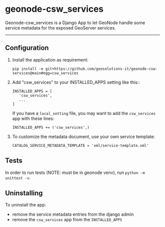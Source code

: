 # geonode-csw_services

Geonode-csw_services is a Django App to let GeoNode handle some service metadata for the exposed GeoServer services.

-----

## Configuration

1. Install the application as requirement:

       pip install -e git+https://github.com/geosolutions-it/geonode-csw-services@main#egg=csw_services

1. Add "csw_services" to your INSTALLED_APPS setting like this::

       INSTALLED_APPS = [
          'csw_services',
          ...
       ]
 
   If you have a `local_setting` file, you may want to add the `csw_services` app with these lines:
   
       INSTALLED_APPS += ('csw_services',)

1. To customize the metadata document, use your own service template:  

       CATALOG_SERVICE_METADATA_TEMPLATE = 'xml/service-template.xml'


## Tests

In order to run tests (NOTE: must be in geonode venv), run ``python -m unittest -v``.

## Uninstalling

To uninstall the app:

- remove the service metadata entries from the django admin
- remove the `csw_services` app from the `INSTALLED_APPS`
